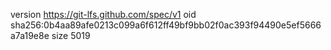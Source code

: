 version https://git-lfs.github.com/spec/v1
oid sha256:0b4aa89afe0213c099a6f612ff49bf9bb02f0ac393f94490e5ef5666a7a19e8e
size 5019
